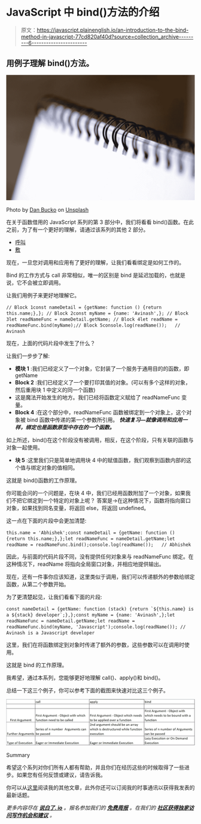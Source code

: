 # JavaScript 中 bind()方法的介绍

> 原文：<https://javascript.plainenglish.io/an-introduction-to-the-bind-method-in-javascript-77cd820af40d?source=collection_archive---------6----------------------->

## 用例子理解 bind()方法。

![](img/aebdcb96fb6d49754bd3b2cf30e7d24a.png)

Photo by [Dan Bucko](https://unsplash.com/@danbuckophotography?utm_source=medium&utm_medium=referral) on [Unsplash](https://unsplash.com?utm_source=medium&utm_medium=referral)

在关于函数借用的 JavaScript 系列的第 3 部分中，我们将看看 bind()函数。在此之前，为了有一个更好的理解，请通过该系列的其他 2 部分。

*   [呼叫](/call-in-javascript-3048c300bb29)
*   [敷](/apply-in-javascript-1848c41ae5f4)

现在，一旦您对调用和应用有了更好的理解，让我们看看绑定是如何工作的。

Bind 的工作方式与 call 非常相似，唯一的区别是 bind 是延迟加载的，也就是说，它不会被立即调用。

让我们用例子来更好地理解它。

```
// Block 1const nameDetail = {getName: function () {return this.name;},}; // Block 2const myName = {name: 'Avinash',}; // Block 3let readNameFunc = nameDetail.getName; // Block 4let readName = readNameFunc.bind(myName);// Block 5console.log(readName());   // Avinash
```

现在，上面的代码片段中发生了什么？

让我们一步步了解:

*   **模块 1** :我们已经定义了一个对象，它封装了一个服务于通用目的的函数，即 getName
*   **Block 2** :我们已经定义了一个要打印其值的对象。(可以有多个这样的对象，然后重用块 1 中定义的同一个函数)
*   这是魔法开始发生的地方。我们已经将函数定义赋给了 readNameFunc 变量。
*   **Block 4** :在这个部分中，readNameFunc 函数被绑定到一个对象上，这个对象被 bind 函数中传递的第一个参数所引用。
    ***快速复习—就像调用和应用一样，绑定也是函数原型中存在的一个函数。***

如上所述，bind()在这个阶段没有被调用，相反，在这个阶段，只有关联的函数与对象一起使用。

*   **块 5** :这里我们只是简单地调用块 4 中的赋值函数，我们观察到函数内部的这个值与绑定对象的值相同。

这就是 bind()函数的工作原理。

你可能会问的一个问题是，在块 4 中，我们已经用函数附加了一个对象，如果我们不把它绑定到一个特定的对象上呢？
答案是→在这种情况下，函数将指向窗口对象，如果找到同名变量，将返回 else，将返回 undefined。

这一点在下面的片段中会更加清楚:

```
this.name = 'Abhishek';const nameDetail = {getName: function () {return this.name;},};let readNameFunc = nameDetail.getName;let readName = readNameFunc.bind();console.log(readName());   // Abhishek
```

因此，与前面的代码片段不同，没有提供任何对象来与 readNameFunc 绑定。在这种情况下，readName 将指向全局窗口对象，并相应地提供输出。

现在，还有一件事你应该知道，这里类似于调用，我们可以传递额外的参数给绑定函数，从第二个参数开始。

为了更清楚起见，让我们看看下面的片段:

```
const nameDetail = {getName: function (stack) {return `${this.name} is a ${stack} developer`;},};const myName = {name: 'Avinash',};let readNameFunc = nameDetail.getName;let readName = readNameFunc.bind(myName, 'Javascript');console.log(readName()); // Avinash is a Javascript developer
```

这里，我们在将函数绑定到对象时传递了额外的参数，这些参数可以在调用时使用。

这就是 bind 的工作原理。

我希望，通过本系列，您能够更好地理解 call()、apply()和 bind()。

总结一下这三个例子，你可以参考下面的截图来快速对比这三个例子。

![](img/db27d63b35053f71408f0455a641ee6d.png)

Summary

希望这个系列对你们所有人都有帮助，并且你们在经历这些的时候取得了一些进步。如果您有任何反馈或建议，请告诉我。

你可以从[这里](https://medium.com/@avinash.dev21987)阅读我的其他文章，此外你还可以订阅我的时事通讯以获得我发表的最新话题。

*更多内容尽在* [***说白了. io***](http://plainenglish.io/) *。报名参加我们的* [***免费周报***](http://newsletter.plainenglish.io/) *。在我们的* [***社区获得独家访问写作机会和建议***](https://discord.gg/GtDtUAvyhW) *。*
